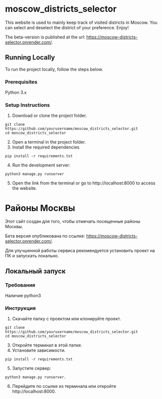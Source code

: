 # moscow_districts_selector
 
This website is used to mainly keep track of visited districts in Moscow. You can select and deselect the district of your preference. Enjoy!

The beta-version is published at the url: https://moscow-districts-selector.onrender.com/.

## Running Locally

To run the project locally, follow the steps below.
### Prerequisites
Python 3.x
### Setup Instructions
1. Download or clone the project folder.
```
git clone https://github.com/yourusername/moscow_districts_selector.git
cd moscow_districts_selector
```
2. Open a terminal in the project folder.
3. Install the required dependencies
```
pip install -r requirements.txt
```
4. Run the development server:
```
python3 manage.py runserver
```
5. Open the link from the terminal or go to http://localhost:8000 to access the website.

# Районы Москвы

Этот сайт создан для того, чтобы отмечать посещенные районы Москвы. 

Бета версия опубликована по ссылке: https://moscow-districts-selector.onrender.com/.

Для улучшенной работы сервиса рекомендуется установить проект на ПК и запускать локально. 

## Локальный запуск
### Требования

Наличие python3 

### Инструкция  

1. Скачайте папку с проектом или клонируйте проект.
```
git clone https://github.com/yourusername/moscow_districts_selector.git
cd moscow_districts_selector
```

3. Откройте терминал в этой папке.
4. Установите зависимости.
```
pip install -r requirements.txt
 ```
5. Запустите сервер:
```
python3 manage.py runserver.
```
6. Перейдите по ссылке из терминала или откройте http://localhost:8000.



